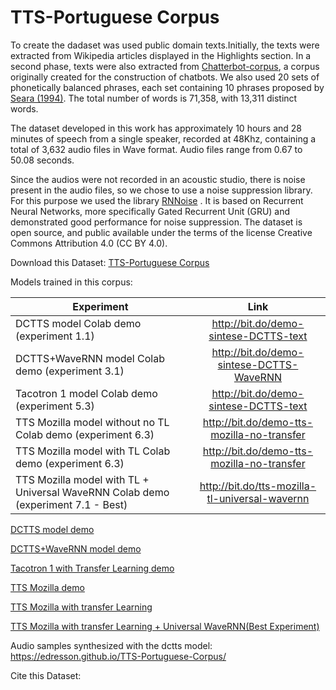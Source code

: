 # TTS-Portuguese Corpus
To create the dadaset was used public domain texts.Initially, the texts were extracted from Wikipedia articles displayed in the Highlights section. In a second phase, texts were also extracted from  [Chatterbot-corpus](https://github.com/gunthercox/chatterbot-corpus/tree/master/chatterbot\_corpus/data/portuguese), a corpus originally created for the construction of chatbots. We also used 20 sets of phonetically balanced phrases, each set containing 10 phrases proposed by [Seara (1994)](https://repositorio.ufsc.br/bitstream/handle/123456789/112119/98594.pdf?sequence=1). The total number of words is 71,358, with 13,311 distinct words.

The dataset developed in this work has approximately 10 hours and 28 minutes of speech from a single speaker, recorded at 48Khz, containing a total of 3,632 audio files in Wave format. Audio files range from 0.67 to 50.08 seconds.

Since the audios were not recorded in an acoustic studio, there is noise present in the audio files, so we chose to use a noise suppression library. For this purpose we used the library [RNNoise](https://github.com/xiph/rnnoise) . It is based on Recurrent Neural Networks, more specifically Gated Recurrent Unit (GRU)  and demonstrated good performance for noise suppression. The dataset is open source, and public available under the terms of the license Creative Commons Attribution 4.0 (CC BY 4.0).

Download this Dataset: [TTS-Portuguese Corpus](https://www.dropbox.com/s/ohpc7epowv9ct7o/TTS-Portuguese-Corpus.zip?dl=0)

Models trained in this corpus:

| Experiment        |Link |
| ------------- |:------:|
| DCTTS model Colab demo (experiment 1.1) | http://bit.do/demo-sintese-DCTTS-text  |
| DCTTS+WaveRNN model Colab demo (experiment 3.1) | http://bit.do/demo-sintese-DCTTS-WaveRNN |
| Tacotron 1 model Colab demo (experiment 5.3) | http://bit.do/demo-sintese-DCTTS-text  |
| TTS Mozilla model without no TL   Colab demo (experiment 6.3) | http://bit.do/demo-tts-mozilla-no-transfer  |
| TTS Mozilla model with TL  Colab demo (experiment 6.3) | http://bit.do/demo-tts-mozilla-no-transfer  |
| TTS Mozilla model with TL + Universal WaveRNN  Colab demo (experiment 7.1 - Best) | http://bit.do/tts-mozilla-tl-universal-wavernn  |

[DCTTS model demo](https://colab.research.google.com/drive/1GwC1hp-gbuNC-_fk3Bm7k2kj6kG6SRsz)

[DCTTS+WaveRNN model demo](http://bit.do/demo-sintese-DCTTS-WaveRNN)

[Tacotron 1 with Transfer Learning demo](https://colab.research.google.com/drive/1vs6GvanP6bqXevELH6iHObyKmHb-GG_G)

[TTS Mozilla demo](http://bit.do/demo-tts-mozilla-no-transfer)

[TTS Mozilla with transfer Learning](http://bit.do/demo-tts-mozilla)


[TTS Mozilla with transfer Learning + Universal WaveRNN(Best Experiment) ](https://drive.google.com/file/d/1OHKfmd7uqJ7FyMYkKBFCyT0sXkLm21zv/view?usp=sharing)


Audio samples synthesized with the dctts model: https://edresson.github.io/TTS-Portuguese-Corpus/


Cite this Dataset:
